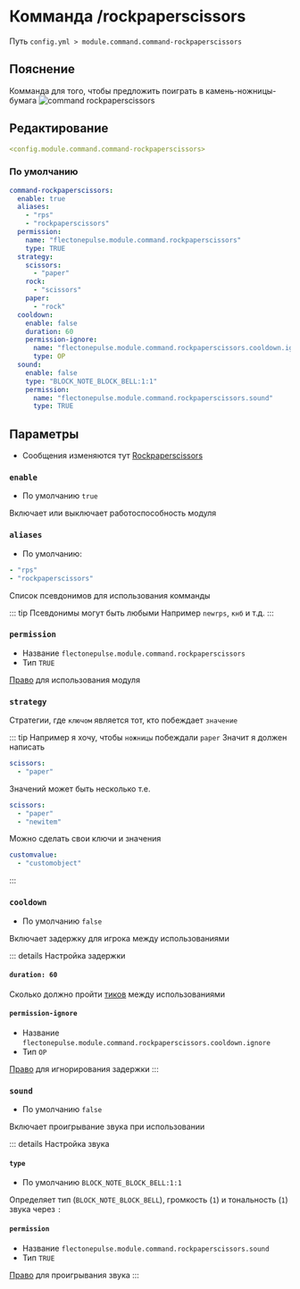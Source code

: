 # Комманда /rockpaperscissors
Путь `config.yml > module.command.command-rockpaperscissors`

## Пояснение
Комманда для того, чтобы предложить поиграть в камень-ножницы-бумага
![command rockpaperscissors](/commandrockpaperscissors.png)

## Редактирование
```yaml
<config.module.command.command-rockpaperscissors>
```

### По умолчанию
```yaml
command-rockpaperscissors:
  enable: true
  aliases:
    - "rps"
    - "rockpaperscissors"
  permission:
    name: "flectonepulse.module.command.rockpaperscissors"
    type: TRUE
  strategy:
    scissors:
      - "paper"
    rock:
      - "scissors"
    paper:
      - "rock"
  cooldown:
    enable: false
    duration: 60
    permission-ignore:
      name: "flectonepulse.module.command.rockpaperscissors.cooldown.ignore"
      type: OP
  sound:
    enable: false
    type: "BLOCK_NOTE_BLOCK_BELL:1:1"
    permission:
      name: "flectonepulse.module.command.rockpaperscissors.sound"
      type: TRUE
```

## Параметры

- Сообщения изменяются тут [Rockpaperscissors](/ru/messages/ru_ru/module/command/command-rockpaperscissors/)

### `enable`
- По умолчанию `true`

Включает или выключает работоспособность модуля

### `aliases`
- По умолчанию:
```yaml
- "rps"
- "rockpaperscissors"
```

Список псевдонимов для использования комманды

::: tip Псевдонимы могут быть любыми
Например `newrps`, `кнб` и т.д.
:::

### `permission`
- Название `flectonepulse.module.command.rockpaperscissors`
- Тип `TRUE`

[Право](/ru/config/module/#пояснение) для использования модуля

### `strategy`

Стратегии, где `ключом` является тот, кто побеждает `значение`

::: tip Например я хочу, чтобы `ножницы` побеждали `paper`
Значит я должен написать
```yaml
scissors:
  - "paper"
```

Значений может быть несколько т.е.
```yaml
scissors:
  - "paper"
  - "newitem"
```

Можно сделать свои ключи и значения
```yaml
customvalue:
  - "customobject"
```
:::

### `cooldown`
- По умолчанию `false`

Включает задержку для игрока между использованиями

::: details Настройка задержки
#### `duration: 60`

Сколько должно пройти [тиков](https://ru.minecraft.wiki/w/%D0%A2%D0%B0%D0%BA%D1%82) между использованиями

#### `permission-ignore`
- Название `flectonepulse.module.command.rockpaperscissors.cooldown.ignore`
- Тип `OP`

[Право](/ru/config/module/#пояснение) для игнорирования задержки
:::

### `sound`
- По умолчанию `false`

Включает проигрывание звука при использовании

::: details Настройка звука
#### `type`
- По умолчанию `BLOCK_NOTE_BLOCK_BELL:1:1`

Определяет тип (`BLOCK_NOTE_BLOCK_BELL`), громкость (`1`) и тональность (`1`) звука через `:`

#### `permission`
- Название `flectonepulse.module.command.rockpaperscissors.sound`
- Тип `TRUE`

[Право](/ru/config/module/#пояснение) для проигрывания звука
:::